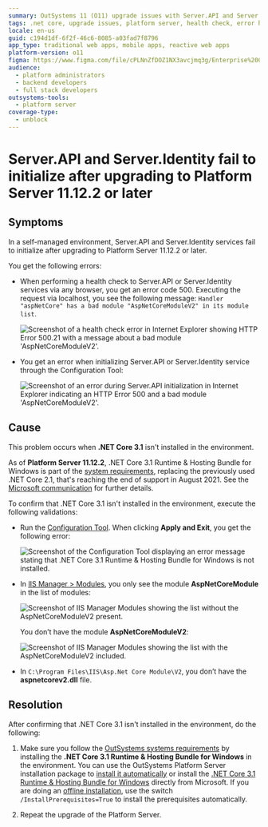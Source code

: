 ```yaml
---
summary: OutSystems 11 (O11) upgrade issues with Server.API and Server.Identity due to missing .NET Core 3.1.
tags: .net core, upgrade issues, platform server, health check, error handling
locale: en-us
guid: c194d1df-6f2f-46c6-8085-a03fad7f8796
app_type: traditional web apps, mobile apps, reactive web apps
platform-version: o11
figma: https://www.figma.com/file/cPLNnZfDOZ1NX3avcjmq3g/Enterprise%20Customers?node-id=3213:297
audience:
  - platform administrators
  - backend developers
  - full stack developers
outsystems-tools:
  - platform server
coverage-type:
  - unblock
---
```


# Server.API and Server.Identity fail to initialize after upgrading to Platform Server 11.12.2 or later

## Symptoms

In a self-managed environment, Server.API and Server.Identity services fail to initialize after upgrading to Platform Server 11.12.2 or later.

You get the following errors:

* When performing a health check to Server.API or Server.Identity services via any browser, you get an error code 500. Executing the request via localhost, you see the following message: `Handler "aspNetCore" has a bad module "AspNetCoreModuleV2" in its module list`.

    ![Screenshot of a health check error in Internet Explorer showing HTTP Error 500.21 with a message about a bad module 'AspNetCoreModuleV2'.](images/dot-net-core-3-1-health-check-error-ie.png "Health Check Error in Internet Explorer")

* You get an error when initializing Server.API or Server.Identity service through the Configuration Tool:

    ![Screenshot of an error during Server.API initialization in Internet Explorer indicating an HTTP Error 500 and a bad module 'AspNetCoreModuleV2'.](images/dot-net-core-3-1-services-error-ie.png "Server.API Initialization Error in Internet Explorer")

## Cause

This problem occurs when **.NET Core 3.1** isn't installed in the environment.

As of **Platform Server 11.12.2**, .NET Core 3.1 Runtime & Hosting Bundle for Windows is part of the [system requirements](https://success.outsystems.com/Documentation/11/Setting_Up_OutSystems/OutSystems_system_requirements#Additional_Software_Requirements), replacing the previously used .NET Core 2.1, that's reaching the end of support in August 2021. See the [Microsoft communication](https://devblogs.microsoft.com/dotnet/net-core-2-1-will-reach-end-of-support-on-august-21-2021/) for further details.

To confirm that .NET Core 3.1 isn't installed in the environment, execute the following validations:

* Run the [Configuration Tool](https://success.outsystems.com/Documentation/11/Reference/Configuration_Tool). When clicking **Apply and Exit**, you get the following error:

    ![Screenshot of the Configuration Tool displaying an error message stating that .NET Core 3.1 Runtime & Hosting Bundle for Windows is not installed.](images/dot-net-core-3-1-conf-tool-error-ct.png "Configuration Tool .NET Core 3.1 Error")

* In [IIS Manager > Modules](https://docs.microsoft.com/en-us/iis/get-started/introduction-to-iis/iis-modules-overview), you only see the module **AspNetCoreModule** in the list of modules:

    ![Screenshot of IIS Manager Modules showing the list without the AspNetCoreModuleV2 present.](images/dot-net-core-3-1-module-iis.png "IIS Modules List Without AspNetCoreModuleV2")

    You don’t have the module **AspNetCoreModuleV2**:

    ![Screenshot of IIS Manager Modules showing the list with the AspNetCoreModuleV2 included.](images/dot-net-core-3-1-module-v2-iis.png "IIS Modules List With AspNetCoreModuleV2")

* In `C:\Program Files\IIS\Asp.Net Core Module\V2`, you don’t have the **aspnetcorev2.dll** file.

## Resolution

After confirming that .NET Core 3.1 isn't installed in the environment, do the following:

1. Make sure you follow the [OutSystems systems requirements](https://success.outsystems.com/Documentation/11/Setting_Up_OutSystems/OutSystems_system_requirements#Additional_Software_Requirements) by installing the **.NET Core 3.1 Runtime & Hosting Bundle for Windows** in the environment. You can use the OutSystems Platform Server installation package to [install it automatically](https://success.outsystems.com/Documentation/11/Setting_Up_OutSystems#prerequisites) or install the [.NET Core 3.1 Runtime & Hosting Bundle for Windows](https://dotnet.microsoft.com/download/dotnet/thank-you/runtime-aspnetcore-3.1.14-windows-hosting-bundle-installer) directly from Microsoft. If you are doing an [offline installation](https://success.outsystems.com/Documentation/11/Setting_Up_OutSystems/Unattended_Installation_and_Upgrade), use the switch `/InstallPrerequisites=True` to install the prerequisites automatically.

1. Repeat the upgrade of the Platform Server.
